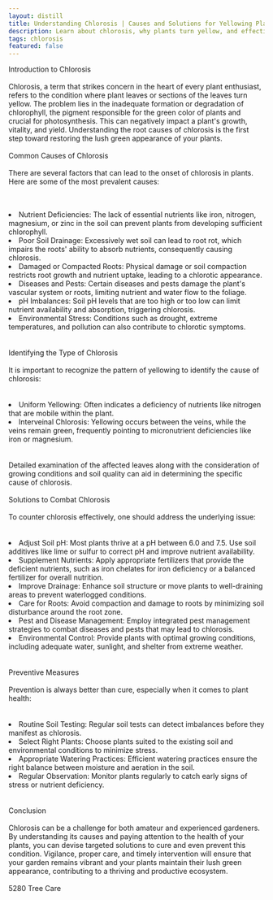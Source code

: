 ```yaml
---
layout: distill
title: Understanding Chlorosis | Causes and Solutions for Yellowing Plants
description: Learn about chlorosis, why plants turn yellow, and effective treatments to restore their health.
tags: chlorosis
featured: false
---
```


Introduction to Chlorosis<br /><br />Chlorosis, a term that strikes concern in the heart of every plant enthusiast, refers to the condition where plant leaves or sections of the leaves turn yellow. The problem lies in the inadequate formation or degradation of chlorophyll, the pigment responsible for the green color of plants and crucial for photosynthesis. This can negatively impact a plant's growth, vitality, and yield. Understanding the root causes of chlorosis is the first step toward restoring the lush green appearance of your plants.<br /><br />Common Causes of Chlorosis<br /><br />There are several factors that can lead to the onset of chlorosis in plants. Here are some of the most prevalent causes:<br /><br /><br /><li>Nutrient Deficiencies: The lack of essential nutrients like iron, nitrogen, magnesium, or zinc in the soil can prevent plants from developing sufficient chlorophyll.</li><li>Poor Soil Drainage: Excessively wet soil can lead to root rot, which impairs the roots' ability to absorb nutrients, consequently causing chlorosis.</li><li>Damaged or Compacted Roots: Physical damage or soil compaction restricts root growth and nutrient uptake, leading to a chlorotic appearance.</li><li>Diseases and Pests: Certain diseases and pests damage the plant's vascular system or roots, limiting nutrient and water flow to the foliage.</li><li>pH Imbalances: Soil pH levels that are too high or too low can limit nutrient availability and absorption, triggering chlorosis.</li><li>Environmental Stress: Conditions such as drought, extreme temperatures, and pollution can also contribute to chlorotic symptoms.</li><br /><br />Identifying the Type of Chlorosis<br /><br />It is important to recognize the pattern of yellowing to identify the cause of chlorosis:<br /><br /><br /><li>Uniform Yellowing: Often indicates a deficiency of nutrients like nitrogen that are mobile within the plant.</li><li>Interveinal Chlorosis: Yellowing occurs between the veins, while the veins remain green, frequently pointing to micronutrient deficiencies like iron or magnesium.</li><br /><br />Detailed examination of the affected leaves along with the consideration of growing conditions and soil quality can aid in determining the specific cause of chlorosis.<br /><br />Solutions to Combat Chlorosis<br /><br />To counter chlorosis effectively, one should address the underlying issue:<br /><br /><br /><li>Adjust Soil pH: Most plants thrive at a pH between 6.0 and 7.5. Use soil additives like lime or sulfur to correct pH and improve nutrient availability.</li><li>Supplement Nutrients: Apply appropriate fertilizers that provide the deficient nutrients, such as iron chelates for iron deficiency or a balanced fertilizer for overall nutrition.</li><li>Improve Drainage: Enhance soil structure or move plants to well-draining areas to prevent waterlogged conditions.</li><li>Care for Roots: Avoid compaction and damage to roots by minimizing soil disturbance around the root zone.</li><li>Pest and Disease Management: Employ integrated pest management strategies to combat diseases and pests that may lead to chlorosis.</li><li>Environmental Control: Provide plants with optimal growing conditions, including adequate water, sunlight, and shelter from extreme weather.</li><br /><br />Preventive Measures<br /><br />Prevention is always better than cure, especially when it comes to plant health:<br /><br /><br /><li>Routine Soil Testing: Regular soil tests can detect imbalances before they manifest as chlorosis.</li><li>Select Right Plants: Choose plants suited to the existing soil and environmental conditions to minimize stress.</li><li>Appropriate Watering Practices: Efficient watering practices ensure the right balance between moisture and aeration in the soil.</li><li>Regular Observation: Monitor plants regularly to catch early signs of stress or nutrient deficiency.</li><br /><br />Conclusion<br /><br />Chlorosis can be a challenge for both amateur and experienced gardeners. By understanding its causes and paying attention to the health of your plants, you can devise targeted solutions to cure and even prevent this condition. Vigilance, proper care, and timely intervention will ensure that your garden remains vibrant and your plants maintain their lush green appearance, contributing to a thriving and productive ecosystem.<br /><br />5280 Tree Care
